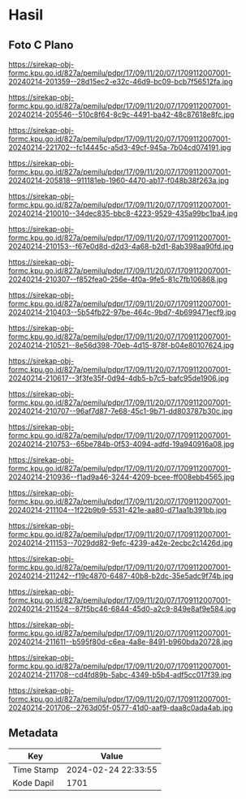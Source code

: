 # Hasil

## Foto C Plano

https://sirekap-obj-formc.kpu.go.id/827a/pemilu/pdpr/17/09/11/20/07/1709112007001-20240214-201359--28d15ec2-e32c-46d9-bc09-bcb7f56512fa.jpg

https://sirekap-obj-formc.kpu.go.id/827a/pemilu/pdpr/17/09/11/20/07/1709112007001-20240214-205546--510c8f64-8c9c-4491-ba42-48c87618e8fc.jpg

https://sirekap-obj-formc.kpu.go.id/827a/pemilu/pdpr/17/09/11/20/07/1709112007001-20240214-221702--fc14445c-a5d3-49cf-945a-7b04cd074191.jpg

https://sirekap-obj-formc.kpu.go.id/827a/pemilu/pdpr/17/09/11/20/07/1709112007001-20240214-205818--911181eb-1960-4470-ab17-f048b38f263a.jpg

https://sirekap-obj-formc.kpu.go.id/827a/pemilu/pdpr/17/09/11/20/07/1709112007001-20240214-210010--34dec835-bbc8-4223-9529-435a99bc1ba4.jpg

https://sirekap-obj-formc.kpu.go.id/827a/pemilu/pdpr/17/09/11/20/07/1709112007001-20240214-210153--f67e0d8d-d2d3-4a68-b2d1-8ab398aa90fd.jpg

https://sirekap-obj-formc.kpu.go.id/827a/pemilu/pdpr/17/09/11/20/07/1709112007001-20240214-210307--f852fea0-256e-4f0a-9fe5-81c7fb106868.jpg

https://sirekap-obj-formc.kpu.go.id/827a/pemilu/pdpr/17/09/11/20/07/1709112007001-20240214-210403--5b54fb22-97be-464c-9bd7-4b699471ecf9.jpg

https://sirekap-obj-formc.kpu.go.id/827a/pemilu/pdpr/17/09/11/20/07/1709112007001-20240214-210521--8e56d398-70eb-4d15-878f-b04e80107624.jpg

https://sirekap-obj-formc.kpu.go.id/827a/pemilu/pdpr/17/09/11/20/07/1709112007001-20240214-210617--3f3fe35f-0d94-4db5-b7c5-bafc95de1906.jpg

https://sirekap-obj-formc.kpu.go.id/827a/pemilu/pdpr/17/09/11/20/07/1709112007001-20240214-210707--96af7d87-7e68-45c1-9b71-dd803787b30c.jpg

https://sirekap-obj-formc.kpu.go.id/827a/pemilu/pdpr/17/09/11/20/07/1709112007001-20240214-210753--65be784b-0f53-4094-adfd-19a940916a08.jpg

https://sirekap-obj-formc.kpu.go.id/827a/pemilu/pdpr/17/09/11/20/07/1709112007001-20240214-210936--f1ad9a46-3244-4209-bcee-ff008ebb4565.jpg

https://sirekap-obj-formc.kpu.go.id/827a/pemilu/pdpr/17/09/11/20/07/1709112007001-20240214-211104--1f22b9b9-5531-421e-aa80-d71aa1b391bb.jpg

https://sirekap-obj-formc.kpu.go.id/827a/pemilu/pdpr/17/09/11/20/07/1709112007001-20240214-211153--7029dd82-9efc-4239-a42e-2ecbc2c1426d.jpg

https://sirekap-obj-formc.kpu.go.id/827a/pemilu/pdpr/17/09/11/20/07/1709112007001-20240214-211242--f19c4870-6487-40b8-b2dc-35e5adc9f74b.jpg

https://sirekap-obj-formc.kpu.go.id/827a/pemilu/pdpr/17/09/11/20/07/1709112007001-20240214-211524--87f5bc46-6844-45d0-a2c9-849e8af9e584.jpg

https://sirekap-obj-formc.kpu.go.id/827a/pemilu/pdpr/17/09/11/20/07/1709112007001-20240214-211611--b595f80d-c6ea-4a8e-8491-b960bda20728.jpg

https://sirekap-obj-formc.kpu.go.id/827a/pemilu/pdpr/17/09/11/20/07/1709112007001-20240214-211708--cd4fd89b-5abc-4349-b5b4-adf5cc017f39.jpg

https://sirekap-obj-formc.kpu.go.id/827a/pemilu/pdpr/17/09/11/20/07/1709112007001-20240214-201706--2763d05f-0577-41d0-aaf9-daa8c0ada4ab.jpg


## Metadata

| Key        | Value               |
| ---------- | ------------------- |
| Time Stamp | 2024-02-24 22:33:55 |
| Kode Dapil | 1701                |



